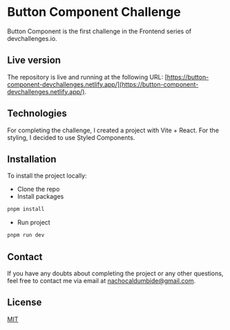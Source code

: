 # Button Component Challenge

Button Component is the first challenge in the Frontend series of devchallenges.io.

## Live version
The repository is live and running at the following URL: [https://button-component-devchallenges.netlify.app/](https://button-component-devchallenges.netlify.app/).

## Technologies
For completing the challenge, I created a project with Vite + React. For the styling, I decided to use Styled Components.

## Installation

To install the project locally:
- Clone the repo
- Install packages
```bash
pnpm install
```
- Run project
```bash
pnpm run dev
```

## Contact

If you have any doubts about completing the project or any other questions, feel free to contact me via email at [nachocaldumbide@gmail.com](mailto:nachocaldumbide@gmail.com).

## License

[MIT](https://choosealicense.com/licenses/mit/)